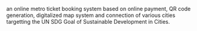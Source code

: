 an online metro ticket booking system based on online payment, QR code generation, digitalized map system and connection of various cities targetting the UN SDG Goal of Sustainable Development in Cities.
